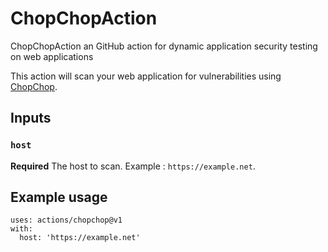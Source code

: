 # ChopChopAction
ChopChopAction an GitHub action for dynamic application security testing on web applications

This action will scan your web application for vulnerabilities using [ChopChop](https://github.com/isontheline/ChopChop).

## Inputs

### `host`
**Required** The host to scan. Example : `https://example.net`.

## Example usage
```
uses: actions/chopchop@v1
with:
  host: 'https://example.net'
```